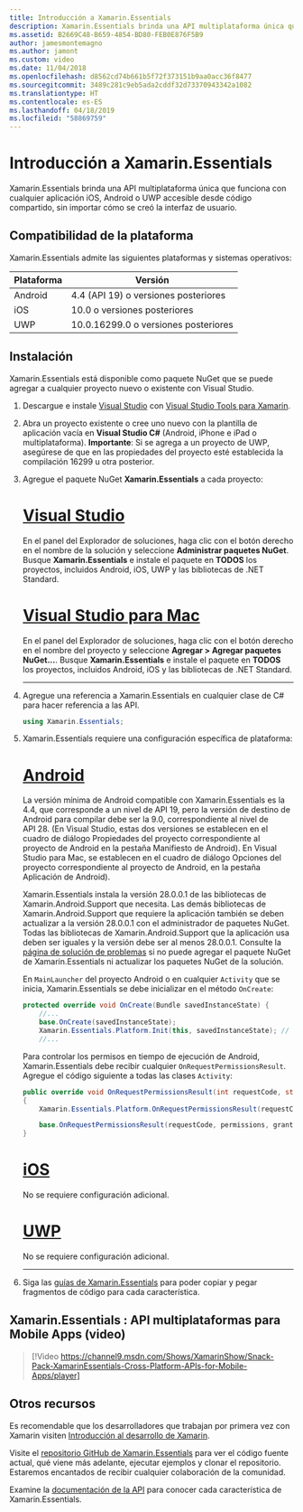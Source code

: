 ```yaml
---
title: Introducción a Xamarin.Essentials
description: Xamarin.Essentials brinda una API multiplataforma única que funciona con cualquier aplicación iOS, Android o UWP accesible desde código compartido, sin importar cómo se creó la interfaz de usuario.
ms.assetid: B2669C48-B659-4854-BD80-FEB0E876F5B9
author: jamesmontemagno
ms.author: jamont
ms.custom: video
ms.date: 11/04/2018
ms.openlocfilehash: d8562cd74b661b5f72f373151b9aa0acc36f8477
ms.sourcegitcommit: 3489c281c9eb5ada2cddf32d73370943342a1082
ms.translationtype: HT
ms.contentlocale: es-ES
ms.lasthandoff: 04/18/2019
ms.locfileid: "58869759"
---
```

# <a name="get-started-with-xamarinessentials"></a>Introducción a Xamarin.Essentials

Xamarin.Essentials brinda una API multiplataforma única que funciona con cualquier aplicación iOS, Android o UWP accesible desde código compartido, sin importar cómo se creó la interfaz de usuario.

## <a name="platform-support"></a>Compatibilidad de la plataforma

Xamarin.Essentials admite las siguientes plataformas y sistemas operativos:

| Plataforma | Versión |
| --- | --- |
| Android | 4.4 (API 19) o versiones posteriores |
| iOS |10.0 o versiones posteriores |
| UWP | 10.0.16299.0 o versiones posteriores |

## <a name="installation"></a>Instalación

Xamarin.Essentials está disponible como paquete NuGet que se puede agregar a cualquier proyecto nuevo o existente con Visual Studio.

1. Descargue e instale [Visual Studio](http://visualstudio.com) con [Visual Studio Tools para Xamarin](~/get-started/installation/index.md).

2. Abra un proyecto existente o cree uno nuevo con la plantilla de aplicación vacía en **Visual Studio C#** (Android, iPhone e iPad o multiplataforma). **Importante**: Si se agrega a un proyecto de UWP, asegúrese de que en las propiedades del proyecto esté establecida la compilación 16299 u otra posterior.

3. Agregue el paquete NuGet **Xamarin.Essentials** a cada proyecto:

    # <a name="visual-studiotabwindows"></a>[Visual Studio](#tab/windows)

    En el panel del Explorador de soluciones, haga clic con el botón derecho en el nombre de la solución y seleccione **Administrar paquetes NuGet**. Busque **Xamarin.Essentials** e instale el paquete en **TODOS** los proyectos, incluidos Android, iOS, UWP y las bibliotecas de .NET Standard.

    # <a name="visual-studio-for-mactabmacos"></a>[Visual Studio para Mac](#tab/macos)

    En el panel del Explorador de soluciones, haga clic con el botón derecho en el nombre del proyecto y seleccione **Agregar > Agregar paquetes NuGet...**. Busque **Xamarin.Essentials** e instale el paquete en **TODOS** los proyectos, incluidos Android, iOS y las bibliotecas de .NET Standard.

    -----

4. Agregue una referencia a Xamarin.Essentials en cualquier clase de C# para hacer referencia a las API.

    ```csharp
    using Xamarin.Essentials;
    ```

5. Xamarin.Essentials requiere una configuración específica de plataforma:

    # <a name="androidtabandroid"></a>[Android](#tab/android)

    La versión mínima de Android compatible con Xamarin.Essentials es la 4.4, que corresponde a un nivel de API 19, pero la versión de destino de Android para compilar debe ser la 9.0, correspondiente al nivel de API 28. (En Visual Studio, estas dos versiones se establecen en el cuadro de diálogo Propiedades del proyecto correspondiente al proyecto de Android en la pestaña Manifiesto de Android). En Visual Studio para Mac, se establecen en el cuadro de diálogo Opciones del proyecto correspondiente al proyecto de Android, en la pestaña Aplicación de Android).

    Xamarin.Essentials instala la versión 28.0.0.1 de las bibliotecas de Xamarin.Android.Support que necesita. Las demás bibliotecas de Xamarin.Android.Support que requiere la aplicación también se deben actualizar a la versión 28.0.0.1 con el administrador de paquetes NuGet. Todas las bibliotecas de Xamarin.Android.Support que la aplicación usa deben ser iguales y la versión debe ser al menos 28.0.0.1. Consulte la [página de solución de problemas](troubleshooting.md) si no puede agregar el paquete NuGet de Xamarin.Essentials ni actualizar los paquetes NuGet de la solución.

    En `MainLauncher` del proyecto Android o en cualquier `Activity` que se inicia, Xamarin.Essentials se debe inicializar en el método `OnCreate`:

    ```csharp
    protected override void OnCreate(Bundle savedInstanceState) {
        //...
        base.OnCreate(savedInstanceState);
        Xamarin.Essentials.Platform.Init(this, savedInstanceState); // add this line to your code, it may also be called: bundle
        //...
    ```

    Para controlar los permisos en tiempo de ejecución de Android, Xamarin.Essentials debe recibir cualquier `OnRequestPermissionsResult`. Agregue el código siguiente a todas las clases `Activity`:

    ```csharp
    public override void OnRequestPermissionsResult(int requestCode, string[] permissions, [GeneratedEnum] Android.Content.PM.Permission[] grantResults)
    {
        Xamarin.Essentials.Platform.OnRequestPermissionsResult(requestCode, permissions, grantResults);

        base.OnRequestPermissionsResult(requestCode, permissions, grantResults);
    }
    ```

    # <a name="iostabios"></a>[iOS](#tab/ios)

    No se requiere configuración adicional.

    # <a name="uwptabuwp"></a>[UWP](#tab/uwp)

    No se requiere configuración adicional.

    -----

6. Siga las [guías de Xamarin.Essentials](index.md) para poder copiar y pegar fragmentos de código para cada característica.

## <a name="xamarinessentials---cross-platform-apis-for-mobile-apps-video"></a>Xamarin.Essentials : API multiplataformas para Mobile Apps (video)

> [!Video https://channel9.msdn.com/Shows/XamarinShow/Snack-Pack-XamarinEssentials-Cross-Platform-APIs-for-Mobile-Apps/player]

## <a name="other-resources"></a>Otros recursos

Es recomendable que los desarrolladores que trabajan por primera vez con Xamarin visiten [Introducción al desarrollo de Xamarin](~/cross-platform/getting-started/index.md).

Visite el [repositorio GitHub de Xamarin.Essentials](https://github.com/xamarin/Essentials) para ver el código fuente actual, qué viene más adelante, ejecutar ejemplos y clonar el repositorio. Estaremos encantados de recibir cualquier colaboración de la comunidad.

Examine la [documentación de la API](xref:Xamarin.Essentials) para conocer cada característica de Xamarin.Essentials.
